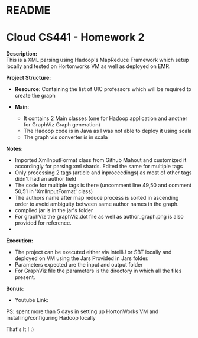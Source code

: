 # README #

# Cloud CS441 - Homework 2 #


**Description:**  
This is a XML parsing using Hadoop's MapReduce Framework which setup locally and tested on Hortonworks VM as well as deployed on EMR.   


**Project Structure:** 

- **Resource**: Containing the list of UIC professors which will be required to create the graph
    
- **Main**: 

    - It contains 2 Main classes (one for Hadoop application and another for GraphViz Graph generation)
    - The Hadoop code is in Java as I was not able to deploy it using scala
    - The graph vis converter is in scala
    
**Notes:**

 - Imported XmlInputFormat class from Github Mahout and customized it accordingly for parsing xml shards. Edited the same for multiple tags
 - Only processing 2 tags (article and inproceedings) as most of other tags didn't had an author field 
 - The code for multiple tags is there (uncomment line 49,50 and comment 50,51 in 'XmlInputFormat' class)
 - The authors name after map reduce process is sorted in ascending order to avoid ambiguity between same author names in the graph.
 - compiled jar is in the jar's folder
 - For graphViz the graphViz.dot file as well as author_graph.png is also provided for reference.
 - 
 
**Execution:**

 - The project can be executed either via IntelliJ or SBT locally and deployed on VM using the Jars Provided in Jars folder.
 - Parameters expected are the input and output folder
 - For GraphViz file the parameters is the directory in which all the files present.
 
 
 
 **Bonus:**
 
 - Youtube Link: 

PS: spent more than 5 days in setting up HortonWorks VM and installing/configuring Hadoop locally
 
That's It ! :) 